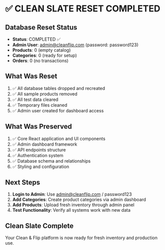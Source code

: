 # ✅ CLEAN SLATE RESET COMPLETED

## Database Reset Status
- **Status**: COMPLETED ✅
- **Admin User**: admin@cleanflip.com (password: password123)
- **Products**: 0 (empty catalog)
- **Categories**: 0 (ready for setup)
- **Orders**: 0 (no transactions)

## What Was Reset
1. ✅ All database tables dropped and recreated
2. ✅ All sample products removed
3. ✅ All test data cleared
4. ✅ Temporary files cleaned
5. ✅ Admin user created for dashboard access

## What Was Preserved
1. ✅ Core React application and UI components
2. ✅ Admin dashboard framework
3. ✅ API endpoints structure
4. ✅ Authentication system
5. ✅ Database schema and relationships
6. ✅ Styling and configuration

## Next Steps
1. **Login to Admin**: Use admin@cleanflip.com / password123
2. **Add Categories**: Create product categories via admin dashboard
3. **Add Products**: Upload fresh inventory through admin panel
4. **Test Functionality**: Verify all systems work with new data

## Clean Slate Complete
Your Clean & Flip platform is now ready for fresh inventory and production use.